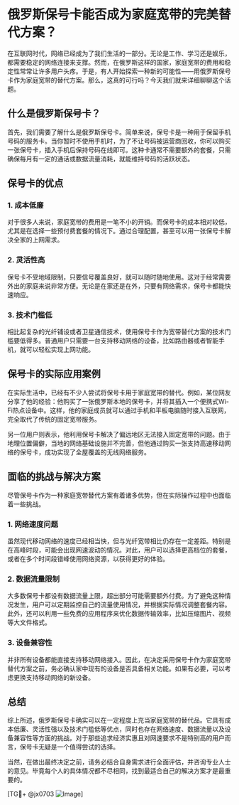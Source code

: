 # 俄罗斯保号卡能否成为家庭宽带的完美替代方案？

在互联网时代，网络已经成为了我们生活的一部分。无论是工作、学习还是娱乐，都需要稳定的网络连接来支撑。然而，在俄罗斯这样的国家，家庭宽带的费用和稳定性常常让许多用户头疼。于是，有人开始探索一种新的可能性——用俄罗斯保号卡作为家庭宽带的替代方案。那么，这真的可行吗？今天我们就来详细聊聊这个话题。

## 什么是俄罗斯保号卡？

首先，我们需要了解什么是俄罗斯保号卡。简单来说，保号卡是一种用于保留手机号码的服务卡。当你暂时不使用手机时，为了不让号码被运营商回收，你可以购买一张保号卡，插入手机后保持号码在线即可。这种卡通常不需要额外的套餐，只需确保每月有一定的通话或数据流量消耗，就能维持号码的活跃状态。

## 保号卡的优点

### 1. 成本低廉

对于很多人来说，家庭宽带的费用是一笔不小的开销。而保号卡的成本相对较低，尤其是在选择一些预付费套餐的情况下。通过合理配置，甚至可以用一张保号卡解决全家的上网需求。

### 2. 灵活性高

保号卡不受地域限制，只要信号覆盖良好，就可以随时随地使用。这对于经常需要外出的家庭来说非常方便。无论是在家还是在外，只要有网络需求，保号卡都能快速响应。

### 3. 技术门槛低

相比起复杂的光纤铺设或者卫星通信技术，使用保号卡作为宽带替代方案的技术门槛要低得多。普通用户只需要一台支持移动网络的设备，比如路由器或者智能手机，就可以轻松实现上网功能。

## 保号卡的实际应用案例

在实际生活中，已经有不少人尝试将保号卡用于家庭宽带的替代。例如，某位网友分享了他的经验：他购买了一张俄罗斯本地的保号卡，并将其插入一个便携式Wi-Fi热点设备中。这样，他的家庭成员就可以通过手机和平板电脑随时接入互联网，完全取代了传统的固定宽带服务。

另一位用户则表示，他利用保号卡解决了偏远地区无法接入固定宽带的问题。由于地理位置偏僻，当地的网络基础设施并不完善，但他通过购买一张支持高速移动网络的保号卡，成功实现了全屋覆盖的无线网络服务。

## 面临的挑战与解决方案

尽管保号卡作为一种家庭宽带替代方案有着诸多优势，但在实际操作过程中也面临着一些挑战。

### 1. 网络速度问题

虽然现代移动网络的速度已经相当快，但与光纤宽带相比仍存在一定差距。特别是在高峰时段，可能会出现网速波动的情况。对此，用户可以选择更高档位的套餐，或者在多个时间段错峰使用网络资源，以获得更好的体验。

### 2. 数据流量限制

大多数保号卡都设有数据流量上限，超出部分可能需要额外付费。为了避免这种情况发生，用户可以定期监控自己的流量使用情况，并根据实际情况调整套餐内容。此外，还可以利用一些免费的应用程序来优化数据传输效率，比如压缩图片、视频等大文件格式。

### 3. 设备兼容性

并非所有设备都能直接支持移动网络接入。因此，在决定采用保号卡作为家庭宽带替代方案之前，务必确认家中现有的设备是否具备相关功能。如果有必要，可以考虑更换支持移动网络的新设备。

## 总结

综上所述，俄罗斯保号卡确实可以在一定程度上充当家庭宽带的替代品。它具有成本低廉、灵活性强以及技术门槛低等优点，同时也存在网络速度、数据流量以及设备兼容性等方面的挑战。对于那些追求经济实惠且对网速要求不是特别高的用户而言，保号卡无疑是一个值得尝试的选择。

当然，在做出最终决定之前，请务必结合自身需求进行全面评估，并咨询专业人士的意见。毕竟每个人的具体情况都不尽相同，找到最适合自己的解决方案才是最重要的。

[TG💪+ @jx0703 ![Image](https://github.com/user-attachments/assets/dbca1d08-cadb-493c-b0ec-ad6f7a83f270)]